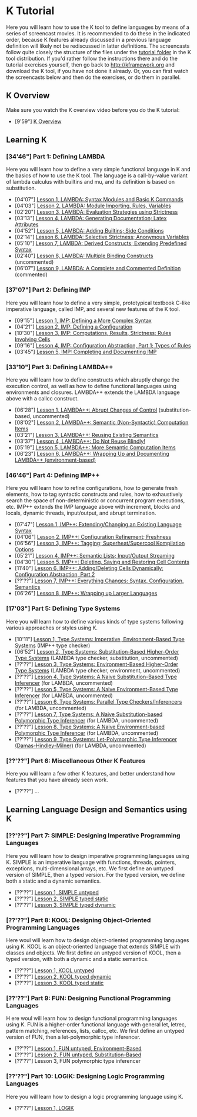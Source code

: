 # K Tutorial

Here you will learn how to use the K tool to define languages by means of a series of screencast movies. It is recommended to do these in the indicated order, because K features already discussed in a previous language definition will likely not be rediscussed in latter definitions. The screencasts follow quite closely the structure of the files under the [tutorial folder](https://github.com/kframework/k/tree/master/k-distribution/tutorial) in the K tool distribution. If you'd rather follow the instructions there and do the tutorial exercises yourself, then go back to http://kframework.org and download the K tool, if you have not done it already. Or, you can first watch the screencasts below and then do the exercises, or do them in parallel.

## K Overview

Make sure you watch the K overview video before you do the K tutorial:

- [9'59"] [K Overview](./overview.md)

## Learning K

### [34'46"]   Part 1: Defining LAMBDA

Here you will learn how to define a very simple functional language in K and the basics of how to use the K tool. The language is a call-by-value variant of lambda calculus with builtins and mu, and its definition is based on substitution.

- [04'07"]   [Lesson 1, LAMBDA: Syntax Modules and Basic K Commands](./tutorial/1_k/1_lambda/lesson_1/README.html)
- [04'03"]   [Lesson 2, LAMBDA: Module Importing, Rules, Variables](./tutorial/1_k/1_lambda/lesson_2/README.html)
- [02'20"]   [Lesson 3, LAMBDA: Evaluation Strategies using Strictness](./tutorial/1_k/1_lambda/lesson_3/README.html)
- [03'13"]   [Lesson 4, LAMBDA: Generating Documentation; Latex Attributes](./tutorial/1_k/1_lambda/lesson_4/README.html)
- [04'52"]   [Lesson 5, LAMBDA: Adding Builtins; Side Conditions](./tutorial/1_k/1_lambda/lesson_5/README.html)
- [02'14"]   [Lesson 6, LAMBDA: Selective Strictness; Anonymous Variables](./tutorial/1_k/1_lambda/lesson_6/README.html)
- [05'10"]   [Lesson 7, LAMBDA: Derived Constructs; Extending Predefined Syntax](./tutorial/1_k/1_lambda/lesson_7/README.html)
- [02'40"]   [Lesson 8, LAMBDA: Multiple Binding Constructs](./tutorial/1_k/1_lambda/lesson_8/README.html) (uncommented)
- [06'07"]   [Lesson 9, LAMBDA: A Complete and Commented Definition](./tutorial/1_k/1_lambda/lesson_9/README.html) (commented)

###  [37'07"]   Part 2: Defining IMP

Here you will learn how to define a very simple, prototypical textbook C-like imperative language, called IMP, and several new features of the K tool.

- [09'15"]   [Lesson 1, IMP: Defining a More Complex Syntax](./tutorial/1_k/2_imp/lesson_1/README.html)
- [04'21"]   [Lesson 2, IMP: Defining a Configuration](./tutorial/1_k/2_imp/lesson_2/README.html)
- [10'30"]   [Lesson 3, IMP: Computations, Results, Strictness; Rules Involving Cells](./tutorial/1_k/2_imp/lesson_3/README.html)
- [09'16"]   [Lesson 4, IMP: Configuration Abstraction, Part 1; Types of Rules](./tutorial/1_k/2_imp/lesson_4/README.html)
- [03'45"]   [Lesson 5, IMP: Completing and Documenting IMP](./tutorial/1_k/2_imp/lesson_5/README.html)

### [33'10"]   Part 3: Defining LAMBDA++

Here you will learn how to define constructs which abruptly change the execution control, as well as how to define functional languages using environments and closures. LAMBDA++ extends the LAMBDA language above with a callcc construct.

- [06'28"]   [Lesson 1, LAMBDA++: Abrupt Changes of Control](./tutorial/1_k/3_lambda++/lesson_1/README.html) (substitution-based, uncommented)
- [08'02"]   [Lesson 2, LAMBDA++: Semantic (Non-Syntactic) Computation Items](./tutorial/1_k/3_lambda++/lesson_2/README.html)
- [03'21"]   [Lesson 3, LAMBDA++: Reusing Existing Semantics](./tutorial/1_k/3_lambda++/lesson_3/README.html)
- [03'37"]   [Lesson 4, LAMBDA++: Do Not Reuse Blindly!](./tutorial/1_k/3_lambda++/lesson_4/README.html)
- [05'19"]   [Lesson 5, LAMBDA++: More Semantic Computation Items](./tutorial/1_k/3_lambda++/lesson_5/README.html)
- [06'23"]   [Lesson 6, LAMBDA++: Wrapping Up and Documenting LAMBDA++ (environment-based)](./tutorial/1_k/3_lambda++/lesson_6/README.html)


### [46'46"]   Part 4: Defining IMP++

Here you will learn how to refine configurations, how to generate fresh elements, how to tag syntactic constructs and rules, how to exhaustively search the space of non-deterministic or concurrent program executions, etc. IMP++ extends the IMP language above with increment, blocks and locals, dynamic threads, input/output, and abrupt termination.

- [07'47"]   [Lesson 1, IMP++: Extending/Changing an Existing Language Syntax](./tutorial/1_k/4_imp++/lesson_1/README.html)
- [04'06"]   [Lesson 2, IMP++: Configuration Refinement; Freshness](./tutorial/1_k/4_imp++/lesson_2/README.html)
- [06'56"]   [Lesson 3, IMP++: Tagging; Superheat/Supercool Kompilation Options](./tutorial/1_k/4_imp++/lesson_3/README.html)
- [05'21"]   [Lesson 4, IMP++: Semantic Lists; Input/Output Streaming](./tutorial/1_k/4_imp++/lesson_4/README.html)
- [04'30"]   [Lesson 5, IMP++: Deleting, Saving and Restoring Cell Contents](./tutorial/1_k/4_imp++/lesson_5/README.html)
- [11'40"]   [Lesson 6, IMP++: Adding/Deleting Cells Dynamically; Configuration Abstraction, Part 2](./tutorial/1_k/4_imp++/lesson_6/README.html)
- [??'??"]   [Lesson 7, IMP++: Everything Changes: Syntax, Configuration, Semantics](./tutorial/1_k/4_imp++/lesson_7/README.html)
- [06'26"]   [Lesson 8, IMP++: Wrapping up Larger Languages](./tutorial/1_k/4_imp++/lesson_8/README.html)

### [17'03"]   Part 5: Defining Type Systems

Here you will learn how to define various kinds of type systems following various approaches or styles using K.

- [10'11"]   [Lesson 1, Type Systems: Imperative, Environment-Based Type Systems](./tutorial/1_k/5_types/lesson_1/README.html) (IMP++ type checker)
- [06'52"]   [Lesson 2, Type Systems: Substitution-Based Higher-Order Type Systems](./tutorial/1_k/5_types/lesson_2/README.html) (LAMBDA type checker, substitution, uncommented)
- [??'??"]   [Lesson 3, Type Systems: Environment-Based Higher-Order Type Systems](./tutorial/1_k/5_types/lesson_3/README.html) (LAMBDA type checker, environment, uncommented)
- [??'??"]   [Lesson 4, Type Systems: A Naive Substitution-Based Type Inferencer](./tutorial/1_k/5_types/lesson_4/README.html) (for LAMBDA, uncommented)
- [??'??"]   [Lesson 5, Type Systems: A Naive Environment-Based Type Inferencer](./tutorial/1_k/5_types/lesson_5/README.html) (for LAMBDA, uncommented)
- [??'??"]   [Lesson 6, Type Systems: Parallel Type Checkers/Inferencers](./tutorial/1_k/5_types/lesson_6/README.html) (for LAMBDA, uncommented)
- [??'??"]   [Lesson 7, Type Systems: A Naive Substitution-based Polymorphic Type Inferencer](./tutorial/1_k/5_types/lesson_7/README.html) (for LAMBDA, uncommented)
- [??'??"]   [Lesson 8, Type Systems: A Naive Environment-based Polymorphic Type Inferencer](./tutorial/1_k/5_types/lesson_8/README.html) (for LAMBDA, uncommented)
- [??'??"]   [Lesson 9, Type Systems: Let-Polymorphic Type Inferencer (Damas-Hindley-Milner)](./tutorial/1_k/5_types/lesson_9/README.html) (for LAMBDA, uncommented)

### [??'??"]   Part 6: Miscellaneous Other K Features

Here you will learn a few other K features, and better understand how features that you have already seen work.

- [??'??"]   ...

## Learning Language Design and Semantics using K

### [??'??"]   Part 7: SIMPLE: Designing Imperative Programming Languages

Here you will learn how to design imperative programming languages using K. SIMPLE is an imperative language with functions, threads, pointers, exceptions, multi-dimensional arrays, etc. We first define an untyped version of SIMPLE, then a typed version. For the typed version, we define both a static and a dynamic semantics.

- [??'??"]   [Lesson 1, SIMPLE untyped](./tutorial/2_languages/1_simple/1_untyped/simple-untyped.html)
- [??'??"]   [Lesson 2, SIMPLE typed static](./tutorial/2_languages/1_simple/2_typed/1_static/simple-typed-static.html)
- [??'??"]   [Lesson 3, SIMPLE typed dynamic](./tutorial/2_languages/1_simple/2_typed/2_dynamic/simple-typed-dynamic.html)

###  [??'??"]   Part 8: KOOL: Designing Object-Oriented Programming Languages

Here woul will learn how to design object-oriented programming languages using K. KOOL is an object-oriented language that extends SIMPLE with classes and objects. We first define an untyped version of KOOL, then a typed version, with both a dynamic and a static semantics.

- [??'??"]   [Lesson 1, KOOL untyped](./tutorial/2_languages/2_kool/1_untyped/kool-untyped.html)
- [??'??"]   [Lesson 2, KOOL typed dynamic](./tutorial/2_languages/2_kool/2_typed/1_dynamic/kool-typed-dynamic.html)
- [??'??"]   [Lesson 3, KOOL typed static](./tutorial/2_languages/2_kool/2_typed/2_static/kool-typed-static.html)

### [??'??"]   Part 9: FUN: Designing Functional Programming Languages
H
ere woul will learn how to design functional programming languages using K. FUN is a higher-order functional language with general let, letrec, pattern matching, references, lists, callcc, etc. We first define an untyped version of FUN, then a let-polymorphic type inferencer.

- [??'??"]   [Lesson 1, FUN untyped, Environment-Based](./tutorial/2_languages/3_fun/1_untyped/1_environment/fun-untyped.html)
- [??'??"]   [Lesson 2, FUN untyped, Substitution-Based](./tutorial/2_languages/3_fun/1_untyped/2_substitution/fun-untyped.html)
- [??'??"]   Lesson 3, FUN polymorphic type inferencer

### [??'??"]   Part 10: LOGIK: Designing Logic Programming Languages

Here you will learn how to design a logic programming language using K.

- [??'??"]   [Lesson 1, LOGIK](./tutorial/2_languages/4_logik/basic/logik.html)